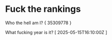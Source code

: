 # Fuck the rankings

Who the hell am I?
{ 35309778 }

What fucking year is it?
[ 2025-05-15T16:10:00Z ]
